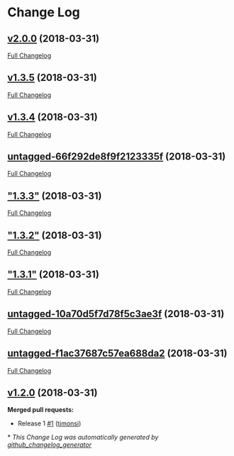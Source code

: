 # Change Log

## [v2.0.0](https://github.com/tjmonsi/automation-test/tree/v2.0.0) (2018-03-31)
[Full Changelog](https://github.com/tjmonsi/automation-test/compare/v1.3.5...v2.0.0)

## [v1.3.5](https://github.com/tjmonsi/automation-test/tree/v1.3.5) (2018-03-31)
[Full Changelog](https://github.com/tjmonsi/automation-test/compare/v1.3.4...v1.3.5)

## [v1.3.4](https://github.com/tjmonsi/automation-test/tree/v1.3.4) (2018-03-31)
[Full Changelog](https://github.com/tjmonsi/automation-test/compare/untagged-66f292de8f9f2123335f...v1.3.4)

## [untagged-66f292de8f9f2123335f](https://github.com/tjmonsi/automation-test/tree/untagged-66f292de8f9f2123335f) (2018-03-31)
[Full Changelog](https://github.com/tjmonsi/automation-test/compare/"1.3.3"...untagged-66f292de8f9f2123335f)

## ["1.3.3"](https://github.com/tjmonsi/automation-test/tree/"1.3.3") (2018-03-31)
[Full Changelog](https://github.com/tjmonsi/automation-test/compare/"1.3.2"..."1.3.3")

## ["1.3.2"](https://github.com/tjmonsi/automation-test/tree/"1.3.2") (2018-03-31)
[Full Changelog](https://github.com/tjmonsi/automation-test/compare/"1.3.1"..."1.3.2")

## ["1.3.1"](https://github.com/tjmonsi/automation-test/tree/"1.3.1") (2018-03-31)
[Full Changelog](https://github.com/tjmonsi/automation-test/compare/untagged-10a70d5f7d78f5c3ae3f..."1.3.1")

## [untagged-10a70d5f7d78f5c3ae3f](https://github.com/tjmonsi/automation-test/tree/untagged-10a70d5f7d78f5c3ae3f) (2018-03-31)
[Full Changelog](https://github.com/tjmonsi/automation-test/compare/untagged-f1ac37687c57ea688da2...untagged-10a70d5f7d78f5c3ae3f)

## [untagged-f1ac37687c57ea688da2](https://github.com/tjmonsi/automation-test/tree/untagged-f1ac37687c57ea688da2) (2018-03-31)
[Full Changelog](https://github.com/tjmonsi/automation-test/compare/v1.2.0...untagged-f1ac37687c57ea688da2)

## [v1.2.0](https://github.com/tjmonsi/automation-test/tree/v1.2.0) (2018-03-31)
**Merged pull requests:**

- Release 1 [\#1](https://github.com/tjmonsi/automation-test/pull/1) ([tjmonsi](https://github.com/tjmonsi))



\* *This Change Log was automatically generated by [github_changelog_generator](https://github.com/skywinder/Github-Changelog-Generator)*